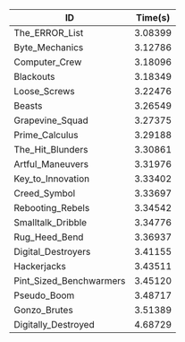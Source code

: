|ID|Time(s)|
|-|-|
|The_ERROR_List|3.08399|
|Byte_Mechanics|3.12786|
|Computer_Crew|3.18096|
|Blackouts|3.18349|
|Loose_Screws|3.22476|
|Beasts|3.26549|
|Grapevine_Squad|3.27375|
|Prime_Calculus|3.29188|
|The_Hit_Blunders|3.30861|
|Artful_Maneuvers|3.31976|
|Key_to_Innovation|3.33402|
|Creed_Symbol|3.33697|
|Rebooting_Rebels|3.34542|
|Smalltalk_Dribble|3.34776|
|Rug_Heed_Bend|3.36937|
|Digital_Destroyers|3.41155|
|Hackerjacks|3.43511|
|Pint_Sized_Benchwarmers|3.45120|
|Pseudo_Boom|3.48717|
|Gonzo_Brutes|3.51389|
|Digitally_Destroyed|4.68729|
